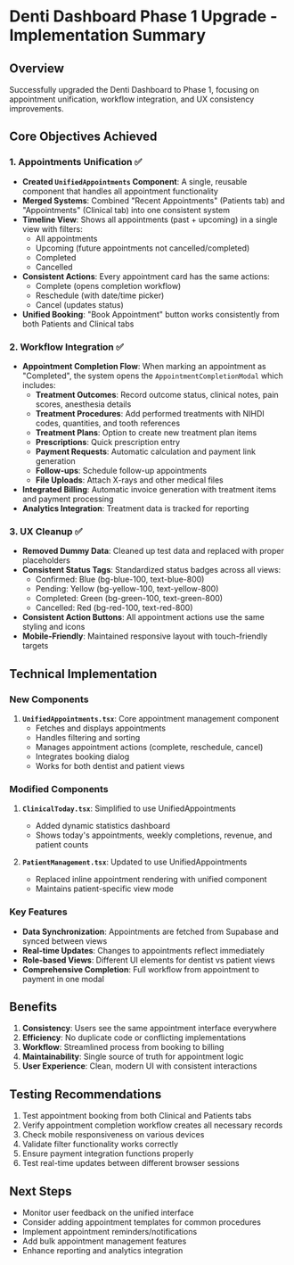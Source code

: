 # Denti Dashboard Phase 1 Upgrade - Implementation Summary

## Overview
Successfully upgraded the Denti Dashboard to Phase 1, focusing on appointment unification, workflow integration, and UX consistency improvements.

## Core Objectives Achieved

### 1. Appointments Unification ✅
- **Created `UnifiedAppointments` Component**: A single, reusable component that handles all appointment functionality
- **Merged Systems**: Combined "Recent Appointments" (Patients tab) and "Appointments" (Clinical tab) into one consistent system
- **Timeline View**: Shows all appointments (past + upcoming) in a single view with filters:
  - All appointments
  - Upcoming (future appointments not cancelled/completed)
  - Completed
  - Cancelled
- **Consistent Actions**: Every appointment card has the same actions:
  - Complete (opens completion workflow)
  - Reschedule (with date/time picker)
  - Cancel (updates status)
- **Unified Booking**: "Book Appointment" button works consistently from both Patients and Clinical tabs

### 2. Workflow Integration ✅
- **Appointment Completion Flow**: When marking an appointment as "Completed", the system opens the `AppointmentCompletionModal` which includes:
  - **Treatment Outcomes**: Record outcome status, clinical notes, pain scores, anesthesia details
  - **Treatment Procedures**: Add performed treatments with NIHDI codes, quantities, and tooth references
  - **Treatment Plans**: Option to create new treatment plan items
  - **Prescriptions**: Quick prescription entry
  - **Payment Requests**: Automatic calculation and payment link generation
  - **Follow-ups**: Schedule follow-up appointments
  - **File Uploads**: Attach X-rays and other medical files
- **Integrated Billing**: Automatic invoice generation with treatment items and payment processing
- **Analytics Integration**: Treatment data is tracked for reporting

### 3. UX Cleanup ✅
- **Removed Dummy Data**: Cleaned up test data and replaced with proper placeholders
- **Consistent Status Tags**: Standardized status badges across all views:
  - Confirmed: Blue (bg-blue-100, text-blue-800)
  - Pending: Yellow (bg-yellow-100, text-yellow-800)
  - Completed: Green (bg-green-100, text-green-800)
  - Cancelled: Red (bg-red-100, text-red-800)
- **Consistent Action Buttons**: All appointment actions use the same styling and icons
- **Mobile-Friendly**: Maintained responsive layout with touch-friendly targets

## Technical Implementation

### New Components
1. **`UnifiedAppointments.tsx`**: Core appointment management component
   - Fetches and displays appointments
   - Handles filtering and sorting
   - Manages appointment actions (complete, reschedule, cancel)
   - Integrates booking dialog
   - Works for both dentist and patient views

### Modified Components
1. **`ClinicalToday.tsx`**: Simplified to use UnifiedAppointments
   - Added dynamic statistics dashboard
   - Shows today's appointments, weekly completions, revenue, and patient counts
   
2. **`PatientManagement.tsx`**: Updated to use UnifiedAppointments
   - Replaced inline appointment rendering with unified component
   - Maintains patient-specific view mode

### Key Features
- **Data Synchronization**: Appointments are fetched from Supabase and synced between views
- **Real-time Updates**: Changes to appointments reflect immediately
- **Role-based Views**: Different UI elements for dentist vs patient views
- **Comprehensive Completion**: Full workflow from appointment to payment in one modal

## Benefits
1. **Consistency**: Users see the same appointment interface everywhere
2. **Efficiency**: No duplicate code or conflicting implementations
3. **Workflow**: Streamlined process from booking to billing
4. **Maintainability**: Single source of truth for appointment logic
5. **User Experience**: Clean, modern UI with consistent interactions

## Testing Recommendations
1. Test appointment booking from both Clinical and Patients tabs
2. Verify appointment completion workflow creates all necessary records
3. Check mobile responsiveness on various devices
4. Validate filter functionality works correctly
5. Ensure payment integration functions properly
6. Test real-time updates between different browser sessions

## Next Steps
- Monitor user feedback on the unified interface
- Consider adding appointment templates for common procedures
- Implement appointment reminders/notifications
- Add bulk appointment management features
- Enhance reporting and analytics integration